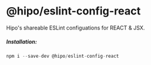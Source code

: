 # @hipo/eslint-config-react

Hipo's shareable ESLint configuations for REACT & JSX.

##### Installation:

```javascript
npm i --save-dev @hipo/eslint-config-react
```
